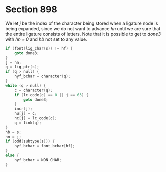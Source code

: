 # Section 898

We let *j* be the index of the character being stored when a ligature node is being expanded, since we do not want to advance *hn* until we are sure that the entire ligature consists of letters.
Note that it is possible to get to *done3* with *hn = 0* and *hb* not set to any value.

```c << Move the characters of a ligature node to |hu| and |hc|; but |goto done3| if they are not all letters >>=
if (font(lig_char(s)) != hf) {
    goto done3;
}
j = hn;
q = lig_ptr(s);
if (q > null) {
    hyf_bchar = character(q);
}
while (q > null) {
    c = character(q);
    if (lc_code(c) == 0 || j == 63) {
        goto done3;
    }
    incr(j);
    hu[j] = c;
    hc[j] = lc_code(c);
    q = link(q);
}
hb = s;
hn = j;
if (odd(subtype(s))) {
    hyf_bchar = font_bchar[hf];
}
else {
    hyf_bchar = NON_CHAR;
}
```
